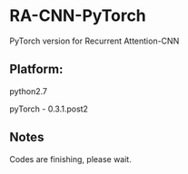 # RA-CNN-PyTorch
PyTorch version for Recurrent Attention-CNN

## Platform:
python2.7

pyTorch - 0.3.1.post2


## Notes
Codes are finishing, please wait.
